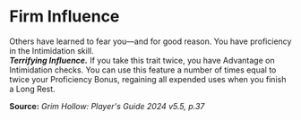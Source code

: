 # Firm Influence

Others have learned to fear you—and for good reason. You have proficiency in the Intimidation skill.  
***Terrifying Influence.*** If you take this trait twice, you have Advantage on Intimidation checks. You can use this feature a number of times equal to twice your Proficiency Bonus, regaining all expended uses when you finish a Long Rest.

**Source:** *Grim Hollow: Player's Guide 2024 v5.5, p.37*